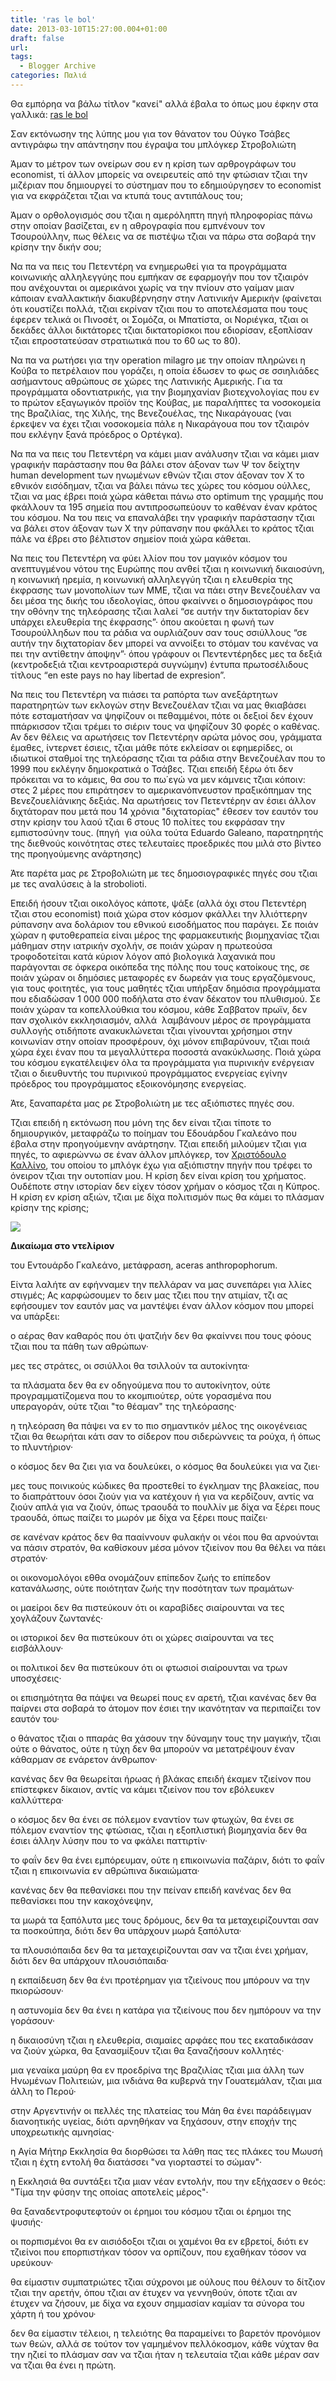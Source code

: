 ```yaml
---
title: 'ras le bol'
date: 2013-03-10T15:27:00.004+01:00
draft: false
url: 
tags:
  - Blogger Archive
categories: Παλιά
---
```


Θα εμπόρηα να βάλω τίτλον "κανεί" αλλά έβαλα το όπως μου έφκην στα γαλλικά: [ras le bol](http://www.wordreference.com/fren/ras-le-bol)  
  
Σαν εκτόνωσην της λύπης μου για τον θάνατον του Ούγκο Τσάβες αντιγράφω την απάντησην που έγραψα του μπλόγκερ Στροβολιώτη  
  
  

Άμαν το μέτρον των ονείρων σου εν η κρίση των αρθρογράφων του economist, τί άλλον μπορείς να ονειρευτείς από την φτώσιαν τζιαι την μιζέριαν που δημιουργεί το σύστημαν που το εδημιούργησεν το economist για να εκφράζεται τζιαι να κτυπά τους αντιπάλους του;

Άμαν ο ορθολογισμός σου τζιαι η αμερόληπτη πηγή πληροφορίας πάνω στην οποίαν βασίζεται, εν η αθρογραφία που εμπνένουν τον Τσουρούλλην, πως θέλεις να σε πιστέψω τζιαι να πάρω στα σοβαρά την κρίσην την δικήν σου;

Να πα να πεις του Πετεντέρη να ενημερωθεί για τα προγράμματα κοινωνικής αλληλεγγύης που εμπήκαν σε εφαρμογήν που τον τζιαιρόν που ανέχουνται οι αμερικάνοι χωρίς να την πνίουν στο γαίμαν μιαν κάποιαν εναλλακτικήν διακυβέρνησην στην Λατινικήν Αμερικήν (φαίνεται ότι κουστίζει πολλά, τζιαι εκρίναν τζιαι που το αποτελέσματα που τους έφερεν τελικά οι Πινοσέτ, οι Σομόζα, οι Μπατίστα, οι Νοριέγκα, τζιαι οι δεκάδες άλλοι δικτάτορες τζιαι δικτατορίσκοι που εδιορίσαν, εξοπλίσαν τζιαι επροστατεύσαν στρατιωτικά που το 60 ως το 80). 

Να πα να ρωτήσει για την operation milagro με την οποίαν πληρώνει η Κούβα το πετρέλαιον που γοράζει, η οποία έδωσεν το φως σε σσιηλιάδες ασήμαντους αθρώπους σε χώρες της Λατινικής Αμερικής. Για τα προγράμματα οδοντιατρικής, για την βιομηχανίαν βιοτεχνολογίας που εν το πρώτον εξαγωγικόν προϊόν της Κούβας, με παραλήπτες τα νοσοκομεία της Βραζιλίας, της Χιλής, της Βενεζουέλας, της Νικαράγουας (ναι έρκεψεν να έχει τζιαι νοσοκομεία πάλε η Νικαράγουα που τον τζιαιρόν που εκλέγην ξανά πρόεδρος ο Ορτέγκα). 

Να πα να πεις του Πετεντέρη να κάμει μιαν ανάλυσην τζιαι να κάμει μιαν γραφικήν παράστασην που θα βάλει στον άξοναν των Ψ τον δείχτην human development των ηνωμένων εθνών τζιαι στον άξοναν τον X το εθνικόν εισόδημαν, τζιαι να βάλει πάνω τες χώρες του κόσμου ούλλες, τζιαι να μας έβρει ποιά χώρα κάθεται πάνω στο optimum της γραμμής που φκάλλουν τα 195 σημεία που αντιπροσωπεύουν το καθέναν έναν κράτος του κόσμου. Να του πεις να επαναλάβει την γραφικήν παράστασην τζιαι να βάλει στον άξοναν των Χ την ρύπανσην που φκάλλει το κράτος τζιαι πάλε να έβρει στο βέλτιστον σημείον ποιά χώρα κάθεται.

Να πεις του Πετεντέρη να φύει λλίον που τον μαγικόν κόσμον του ανεπτυγμένου νότου της Ευρώπης που ανθεί τζιαι η κοινωνική δικαιοσύνη, η κοινωνική ηρεμία, η κοινωνική αλληλεγγύη τζιαι η ελευθερία της έκφρασης των μονοπολίων των ΜΜΕ, τζιαι να πάει στην Βενεζουέλαν να δει μέσα της δικής του ιδεολογίας, όπου φκαίννει ο δημοσιογράφος που την οθόνην της τηλεόρασης τζιαι λαλεί “σε αυτήν την δικτατορίαν δεν υπάρχει ελευθερία της έκφρασης”· όπου ακούεται η φωνή των Τσουρούλληδων που τα ράδια να ουρλιάζουν σαν τους σσιύλλους “σε αυτήν την διχτατορίαν δεν μπορεί να αννοίξει το στόμαν του κανένας να πει την αντίθετην άποψην”· όπου γράφουν οι Πεντεντέρηδες μες τα δεξιά (κεντροδεξιά τζιαι κεντροαριστερά συγνώμην) έντυπα πρωτοσέλιδους τίτλους “en este pays no hay libertad de expresion”.  

Να πεις του Πετεντέρη να πιάσει τα ραπόρτα των ανεξάρτητων παρατηρητών των εκλογών στην Βενεζουέλαν τζιαι να μας θκιαβάσει πότε εσταματήσαν να ψηφίζουν οι πεθαμμένοι, πότε οι δεξιοί δεν έχουν ππάρκισσον τζιαι τρέμει το σιέριν τους να ψηφίζουν 30 φορές ο καθένας. Αν δεν θέλεις να αρωτήσεις τον Πετεντέρην αρώτα μόνος σου, γράμματα έμαθες, ίντερνετ έσιεις, τζιαι μάθε πότε εκλείσαν οι εφημερίδες, οι ιδιωτικοί σταθμοί της τηλεόρασης τζιαι τα ράδια στην Βενεζουέλαν που το 1999 που εκλέγην δημοκρατικά ο Τσάβες. Τζιαι επειδή ξέρω ότι δεν πρόκειται να το κάμεις, θα σου το πω΄εγώ να μεν κάμνεις τζιαι κόποιν: στες 2 μέρες που επιράτησεν το αμερικανόπνευστον πραξικόπημαν της Βενεζουελίάνικης δεξιάς. Να αρωτήσεις τον Πετεντέρην αν έσιει άλλον διχτάτοραν που μετά που 14 χρόνια "διχτατορίας" έθεσεν τον εαυτόν του στην κρίσην του λαού τζιαι 6 στους 10 πολίτες του εκφράσαν την εμπιστοσύνην τους. (πηγή  για ούλα τούτα Eduardo Galeano, παρατηρητής της διεθνούς κοινότητας στες τελευταίες προεδρικές που μιλά στο βίντεο της προηγούμενης ανάρτησης)

Άτε παρέτα μας ρε Στροβολιώτη με τες δημοσιογραφικές πηγές σου τζιαι με τες αναλύσεις à la strobolioti.

Επειδή ήσουν τζιαι οικολόγος κάποτε, ψάξε (αλλά όχι στου Πετεντέρη τζιαι στου economist) ποιά χώρα στον κόσμον φκάλλει την λλιόττερην ρύπανσην ανα δολάριον του εθνικού εισοδήματος που παράγει. Σε ποιάν χώραν η φυτοθεραπεία είναι μέρος της φαρμακευτικής βιομηχανίας τζιαι μάθημαν στην ιατρικήν σχολήν, σε ποιάν χώραν η πρωτεούσα τροφοδοτείται κατά κύριον λόγον από βιολογικά λαχανικά που παράγονται σε όφκερα οικόπεδα της πόλης που τους κατοίκους της, σε ποιάν χώραν οι δημόσιες μεταφορές εν δωρεάν για τους εργαζόμενους, για τους φοιτητές, για τους μαθητές τζιαι υπήρξαν δημόσια προγράμματα που εδιαδώσαν 1 000 000 ποδήλατα στο έναν δέκατον του πλυθισμού. Σε ποιάν χώραν τα κοπελλούθκια του κόσμου, κάθε Σαββατον πρωϊν, δεν παν σχολικόν εκκλησιασμόν, αλλά  λαμβάνουν μέρος σε προγράμματα συλλογής οτιδήποτε ανακυκλώνεται τζιαι γίνουνται χρήσημοι στην κοινωνίαν στην οποίαν προσφέρουν, όχι μόνον επιβαρύνουν, τζιαι ποιά χώρα έχει έναν που τα μεγαλλύττερα ποσοστά ανακύκλωσης. Ποιά χώρα του κόσμου εγκατέλειψεν όλα τα προγράμματα για πυρινικήν ενέργειαν τζιαι ο διευθυντής του πυρινικού προγράμματος ενεργείας εγίνην πρόεδρος του προγράμματος εξοικονόμησης ενεργείας.

Άτε, ξαναπαρέτα μας ρε Στροβολιώτη με τες αξιόπιστες πηγές σου.

  

Τζιαι επειδή η εκτόνωση που μόνη της δεν είναι τζιαι τίποτε το δημιουργικόν, μεταφράζω το ποίημαν του Εδουάρδου Γκαλεάνο που έβαλα στην προηγούμενην ανάρτησην. Τζιαι επειδή μιλούμεν τζιαι για πηγές, το αφιερώννω σε έναν άλλον μπλόγκερ, τον [Χριστόδουλο Καλλίνο](http://callinos.blogspot.ch/?view=flipcard), του οποίου το μπλόγκ έχω για αξιόπιστην πηγήν που τρέφει το όνειρον τζιαι την ουτοπίαν μου. Η κρίση δεν είναι κρίση του χρήματος. Ουδέποτε στην ιστορίαν δεν είχεν τόσον χρήμαν ο κόσμος τζαι η Κύπρος. Η κρίση εν κρίση αξιών, τζιαι με δίχα πολιτισμόν πως θα κάμει το πλάσμαν κρίσην της κρίσης;

  

[![](https://blogger.googleusercontent.com/img/b/R29vZ2xl/AVvXsEgnm6B7axmbTC7-qMn9WYZ-S1Ff81Q-HOFMzCrK4mlXeuUWNOtGh307Xv6R8o9B4BmsbtyALSeMZ6AuOIPd7Cslkg-rV-f6IP9DGziFEd5qxfd2r-AXGKVbTlKndhZiWTJYcaw-6ySENJI/s200/114767.jpg)](https://blogger.googleusercontent.com/img/b/R29vZ2xl/AVvXsEgnm6B7axmbTC7-qMn9WYZ-S1Ff81Q-HOFMzCrK4mlXeuUWNOtGh307Xv6R8o9B4BmsbtyALSeMZ6AuOIPd7Cslkg-rV-f6IP9DGziFEd5qxfd2r-AXGKVbTlKndhZiWTJYcaw-6ySENJI/s1600/114767.jpg)

**Δικαίωμα στο ντελίριον**  

του Εντουάρδο Γκαλεάνο, μετάφραση, aceras anthropophorum.

  

  

  

  

  

  

  

  

  

  

  

Είντα λαλήτε αν εφήνναμεν την πελλάραν να μας συνεπάρει για λλίες στιγμές; Ας καρφώσουμεν το δειν μας τζιει που την ατιμίαν, τζι ας εφήσουμεν τον εαυτόν μας να μαντέψει έναν άλλον κόσμον που μπορεί να υπάρξει:

  

ο αέρας θαν καθαρός που ότι ψατζιήν δεν θα φκαίννει που τους φόους τζιαι που τα πάθη των αθρώπων·

μες τες στράτες, οι σσιύλλοι θα τσιλλούν τα αυτοκίνητα·

τα πλάσματα δεν θα εν οδηγούμενα που το αυτοκίνητον, ούτε προγραμματίζομενα που το κκομπιούτερ, ούτε γορασμένα που υπεραγοράν, ούτε τζιαι "το θέαμαν" της τηλεόρασης·

η τηλεόραση θα πάψει να εν το πιο σημαντικόν μέλος της οικογένειας τζιαι θα θεωρήται κάτι σαν το σίδερον που σιδερώννεις τα ρούχα, ή όπως το πλυντήριον·

ο κόσμος δεν θα ζιει για να δουλεύκει, ο κόσμος θα δουλεύκει για να ζιει·

μες τους ποινικούς κώδικες θα προστεθεί το έγκλημαν της βλακείας, που το διαπράττουν όσοι ζιούν για να κατέχουν ή για να κερδίζουν, αντίς να ζιούν απλά για να ζιούν, όπως τραουδά το πουλλίν με δίχα να ξέρει πους τραουδά, όπως παίζει το μωρόν με δίχα να ξέρει πους παίζει·

σε κανέναν κράτος δεν θα πααίννουν φυλακήν οι νέοι που θα αρνούνται να πάσιν στρατόν, θα καθίσκουν μέσα μόνον τζιείνον που θα θέλει να πάει στρατόν·

οι οικονομολόγοι εθθα ονομάζουν επίπεδον ζωής το επίπεδον κατανάλωσης, ούτε ποιότηταν ζωής την ποσότηταν των πραμάτων·

οι μαείροι δεν θα πιστεύκουν ότι οι καραβίδες σιαίρουνται να τες χογλάζουν ζωντανές·

οι ιστορικοί δεν θα πιστεύκουν ότι οι χώρες σιαίρουνται να τες εισβάλλουν·

οι πολιτικοί δεν θα πιστεύκουν ότι οι φτωσιοί σιαίρουνται να τρων υποσχέσεις·

οι επισημότητα θα πάψει να θεωρεί πους εν αρετή, τζιαι κανένας δεν θα παίρνει στα σοβαρά το άτομον πον έσιει την ικανότηταν να περιπαίζει τον εαυτόν του·

ο θάνατος τζιαι ο ππαράς θα χάσουν την δύναμην τους την μαγικήν, τζιαι ούτε ο θάνατος, ούτε η τύχη δεν θα μπορούν να μετατρέψουν έναν κάθαρμαν σε ενάρετον άνθρωπον·

κανένας δεν θα θεωρείται ήρωας ή βλάκας επειδή έκαμεν τζιείνον που επίστεφκεν δίκαιον, αντίς να κάμει τζιείνον που τον εβόλευκεν καλλύττερα·

ο κόσμος δεν θα ένει σε πόλεμον εναντίον των φτωχών, θα ένει σε πόλεμον εναντίον της φτώσιας, τζιαι η εξοπλιστική βιομηχανία δεν θα έσιει άλλην λύσην που το να φκάλει παττιρτίν·

το φαΐν δεν θα ένει εμπόρευμαν, ούτε η επικοινωνία παζάριν, διότι το φαΐν τζιαι η επικοινωνία εν αθρώπινα δικαιώματα·

κανένας δεν θα πεθανίσκει που την πείναν επειδή κανένας δεν θα πεθανίσκει που την κακοχόνεψην,

τα μωρά τα ξαπόλυτα μες τους δρόμους, δεν θα τα μεταχειρίζουνται σαν τα ποσκούπηα, διότι δεν θα υπάρχουν μωρά ξαπόλυτα·

τα πλουσιόπαιδα δεν θα τα μεταχειρίζουνται σαν να τζιαι ένει χρήμαν, διότι δεν θα υπάρχουν πλουσιόπαιδα·

η εκπαίδευση δεν θα ένι προτέρημαν για τζιείνους που μπόρουν να την πκιορώσουν·

η αστυνομία δεν θα ένει η κατάρα για τζιείνους που δεν ημπόρουν να την γοράσουν·

η δικαιοσύνη τζιαι η ελευθερία, σιαμαίες αρφάες που τες εκαταδικάσαν να ζιούν χώρκα, θα ξανασμίξουν τζιαι θα ξαναζήσουν κολλητές·

μια γεναίκα μαύρη θα εν προεδρίνα της Βραζιλίας τζιαι μια άλλη των Ηνωμένων Πολιτειών, μια ινδιάνα θα κυβερνά την Γουατεμάλαν, τζιαι μια άλλη το Περού·

στην Αργεντινήν οι πελλές της πλατείας του Μάη θα ένει παράδειγμαν διανοητικής υγείας, διότι αρνηθήκαν να ξηχάσουν, στην εποχήν της υποχρεωτικής αμνησίας·

η Αγία Μήτηρ Εκκλησία θα διορθώσει τα λάθη πας τες πλάκες του Μωυσή τζιαι η έχτη εντολή θα διατάσσει "να γιορταστεί το σώμαν"·

η Εκκλησιά θα συντάξει τζια μιαν νέαν εντολήν, που την εξήχασεν ο θεός: "Τίμα την φύσην της οποίας αποτελείς μέρος"·

θα ξαναδεντροφυτεφτούν οι έρημοι του κόσμου τζιαι οι έρημοι της ψυσιής·

οι πορπισμένοι θα εν αισιόδοξοι τζιαι οι χαμένοι θα εν εβρετοί, διότι εν τζιείνοι που επορπιστήκαν τόσον να ορπίζουν, που εχαθήκαν τόσον να υρεύκουν·

θα είμαστιν συμπατριώτες τζιαι σύχρονοι με ούλους που θέλουν το δίτζιον τζιαι την αρετήν, όπου τζιαι αν έτυχεν να γεννηθούν, όποτε τζιαι αν έτυχεν να ζήσουν, με δίχα να εχουν σημμασίαν καμίαν τα σύνορα του χάρτη ή του χρόνου·

δεν θα είμαστιν τέλειοι, η τελειότης θα παραμείνει το βαρετόν προνόμιον των θεών, αλλά σε τούτον τον γαμημένον πελλόκοσμον, κάθε νύχταν θα την ηζιεί το πλάσμαν σαν να τζιαι ήταν η τελευταία τζιαι κάθε μέραν σαν να τζιαι θα ένει η πρώτη.
